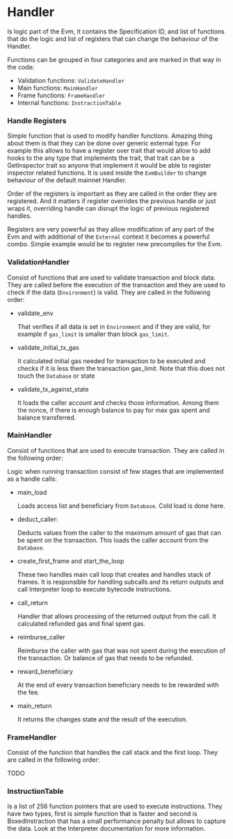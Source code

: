 # Handler

Is logic part of the Evm, it contains the Specification ID, and list of functions that do the logic and list of registers that can change the behaviour of the Handler.

Functions can be grouped in four categories and are marked in that way in the code:
* Validation functions: `ValidateHandler`
* Main functions: `MainHandler`
* Frame functions: `FrameHandler`
* Internal functions: `InstractionTable`

### Handle Registers

Simple function that is used to modify handler functions. Amazing thing about them is that they can be done over generic external type. For example this allows to have a register over trait that would allow to add hooks to the any type that implements the trait, that trait can be a GetInspector trait so anyone that implement it would be able to register inspector related functions. It is used inside the `EvmBuilder` to change behaviour of the default mainnet Handler.

Order of the registers is important as they are called in the order they are registered. And it matters if register overrides the previous handle or just wraps it, overriding handle can disrupt the logic of previous registered handles.

Registers are very powerful as they allow modification of any part of the Evm and with additional of the `External` context it becomes a powerful combo. Simple example would be to register new precompiles for the Evm.

### ValidationHandler

Consist of functions that are used to validate transaction and block data. They are called before the execution of the transaction and they are used to check if the data (`Environment`) is valid. They are called in the following order:

* validate_env
    
    That verifies if all data is set in `Environment` and if they are valid, for example if `gas_limit` is smaller than block `gas_limit`.

* validate_initial_tx_gas
    
    It calculated initial gas needed for transaction to be executed and checks if it is less them the transaction gas_limit. Note that this does not touch the `Database` or state

* validate_tx_against_state
    
    It loads the caller account and checks those information. Among them the nonce, if there is enough balance to pay for max gas spent and balance transferred. 

### MainHandler

Consist of functions that are used to execute transaction. They are called in the following order:

Logic when running transaction consist of few stages that are implemented as a handle calls:
* main_load
   
    Loads access list and beneficiary from `Database`. Cold load is done here.

* deduct_caller:
  
    Deducts values from the caller to the maximum amount of gas that can be spent on the transaction. This loads the caller account from the `Database`.

* create_first_frame and start_the_loop
    
    These two handles main call loop that creates and handles stack of frames. It is responsible for handling subcalls and its return outputs and call Interpreter loop to execute bytecode instructions.

* call_return
  
    Handler that allows processing of the returned output from the call. It calculated refunded gas and final spent gas.

* reimburse_caller
    
    Reimburse the caller with gas that was not spent during the execution of the transaction.
    Or balance of gas that needs to be refunded.

* reward_beneficiary
    
    At the end of every transaction beneficiary needs to be rewarded with the fee.

* main_return

  It returns the changes state and the result of the execution.


### FrameHandler

Consist of the function that handles the call stack and the first loop. They are called in the following order:

TODO

### InstructionTable

Is a list of 256 function pointers that are used to execute instructions. They have two types, first is simple function that is faster and second is BoxedInstraction that has a small performance penalty but allows to capture the data. Look at the Interpreter documentation for more information.